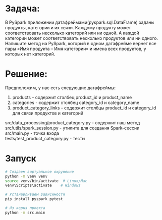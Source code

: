 # Задача:
В PySpark приложении датафреймами(pyspark.sql.DataFrame) заданы продукты, категории и их связи. Каждому продукту может соответствовать несколько категорий или ни одной. А каждой категории может соответствовать несколько продуктов или ни одного. Напишите метод на PySpark, который в одном датафрейме вернет все пары «Имя продукта – Имя категории» и имена всех продуктов, у которых нет категорий.

# Решение:
Предположим, у нас есть следующие датафреймы:
1. products - содержит столбец product_id и product_name
2. categories - содержит столбец category_id и category_name
3. product_category_links - содержит столбцы product_id и category_id для связи продуктов и категорий

src/data_processing/product_category.py - содержит наш метод <br>
src/utils/spark_session.py - утилита для создания Spark-сессии <br>
src/main.py - точка входа <br>
tests/test_product_category.py - тесты <br>

# Запуск
```bash
# Создаем виртуальное окружение
python -m venv venv
source venv/bin/activate  # Linux/Mac
venv\Scripts\activate    # Windows

# Устанавливаем зависимости
pip install pyspark pytest 

# Из корня проекта
python -m src.main
